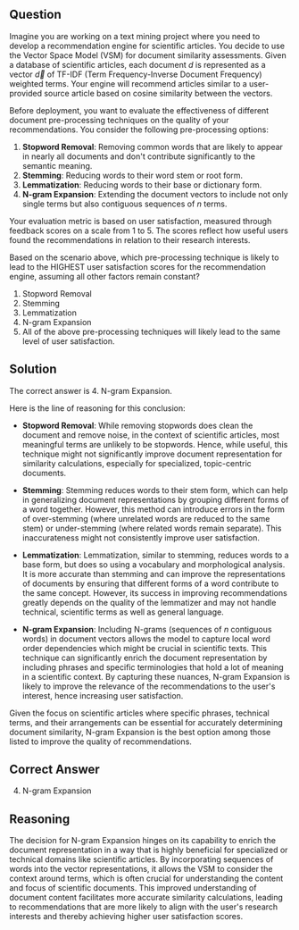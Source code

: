 ## Question

Imagine you are working on a text mining project where you need to develop a recommendation engine for scientific articles. You decide to use the Vector Space Model (VSM) for document similarity assessments. Given a database of scientific articles, each document $d$ is represented as a vector $\vec{d}$ of TF-IDF (Term Frequency-Inverse Document Frequency) weighted terms. Your engine will recommend articles similar to a user-provided source article based on cosine similarity between the vectors.

Before deployment, you want to evaluate the effectiveness of different document pre-processing techniques on the quality of your recommendations. You consider the following pre-processing options:

1. **Stopword Removal**: Removing common words that are likely to appear in nearly all documents and don't contribute significantly to the semantic meaning.
2. **Stemming**: Reducing words to their word stem or root form.
3. **Lemmatization**: Reducing words to their base or dictionary form.
4. **N-gram Expansion**: Extending the document vectors to include not only single terms but also contiguous sequences of $n$ terms.

Your evaluation metric is based on user satisfaction, measured through feedback scores on a scale from 1 to 5. The scores reflect how useful users found the recommendations in relation to their research interests.

Based on the scenario above, which pre-processing technique is likely to lead to the HIGHEST user satisfaction scores for the recommendation engine, assuming all other factors remain constant?

1. Stopword Removal
2. Stemming
3. Lemmatization
4. N-gram Expansion
5. All of the above pre-processing techniques will likely lead to the same level of user satisfaction.

## Solution

The correct answer is 4. N-gram Expansion.

Here is the line of reasoning for this conclusion:

- **Stopword Removal**: While removing stopwords does clean the document and remove noise, in the context of scientific articles, most meaningful terms are unlikely to be stopwords. Hence, while useful, this technique might not significantly improve document representation for similarity calculations, especially for specialized, topic-centric documents.

- **Stemming**: Stemming reduces words to their stem form, which can help in generalizing document representations by grouping different forms of a word together. However, this method can introduce errors in the form of over-stemming (where unrelated words are reduced to the same stem) or under-stemming (where related words remain separate). This inaccurateness might not consistently improve user satisfaction.

- **Lemmatization**: Lemmatization, similar to stemming, reduces words to a base form, but does so using a vocabulary and morphological analysis. It is more accurate than stemming and can improve the representations of documents by ensuring that different forms of a word contribute to the same concept. However, its success in improving recommendations greatly depends on the quality of the lemmatizer and may not handle technical, scientific terms as well as general language.

- **N-gram Expansion**: Including N-grams (sequences of $n$ contiguous words) in document vectors allows the model to capture local word order dependencies which might be crucial in scientific texts. This technique can significantly enrich the document representation by including phrases and specific terminologies that hold a lot of meaning in a scientific context. By capturing these nuances, N-gram Expansion is likely to improve the relevance of the recommendations to the user's interest, hence increasing user satisfaction.

Given the focus on scientific articles where specific phrases, technical terms, and their arrangements can be essential for accurately determining document similarity, N-gram Expansion is the best option among those listed to improve the quality of recommendations.

## Correct Answer

4. N-gram Expansion

## Reasoning

The decision for N-gram Expansion hinges on its capability to enrich the document representation in a way that is highly beneficial for specialized or technical domains like scientific articles. By incorporating sequences of words into the vector representations, it allows the VSM to consider the context around terms, which is often crucial for understanding the content and focus of scientific documents. This improved understanding of document content facilitates more accurate similarity calculations, leading to recommendations that are more likely to align with the user's research interests and thereby achieving higher user satisfaction scores.